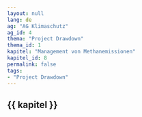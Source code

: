 ```yaml
---
layout: null
lang: de
ag: "AG Klimaschutz"
ag_id: 4
thema: "Project Drawdown"
thema_id: 1
kapitel: "Management von Methanemissionen"
kapitel_id: 8
permalink: false
tags:
- "Project Drawdown"
---
```


## {{ kapitel }}
